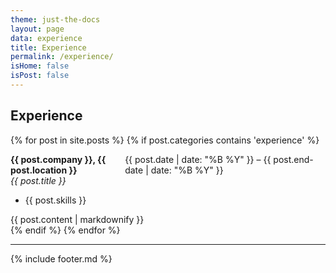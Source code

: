 ```yaml
---
theme: just-the-docs
layout: page
data: experience
title: Experience
permalink: /experience/
isHome: false
isPost: false
---
```


## Experience

<div class="posts">
  {% for post in site.posts %}
    {% if post.categories contains 'experience' %}
      <div class="experience-entry">
        <p style="display: flex; justify-content: space-between;">
          <span>
            <strong>{{ post.company }}, {{ post.location }}</strong><br>
            <em>{{ post.title }}</em>
          </span>
          <span>{{ post.date | date: "%B %Y" }} – {{ post.end-date | date: "%B %Y" }}</span>
        </p>
        <ul>
          <li>{{ post.skills }}</li>
        </ul>
        {{ post.content | markdownify }}
      </div>
    {% endif %}
  {% endfor %}
</div>

---

{% include footer.md %}
